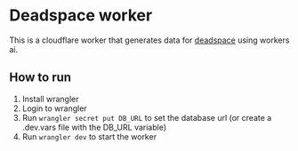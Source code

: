 # Deadspace worker

This is a cloudflare worker that generates data for [deadspace](https://github.com/listlessbird/deadspace-web) using workers ai.

## How to run

1. Install wrangler
2. Login to wrangler
3. Run `wrangler secret put DB_URL` to set the database url (or create a .dev.vars file with the DB_URL variable)
4. Run `wrangler dev` to start the worker
